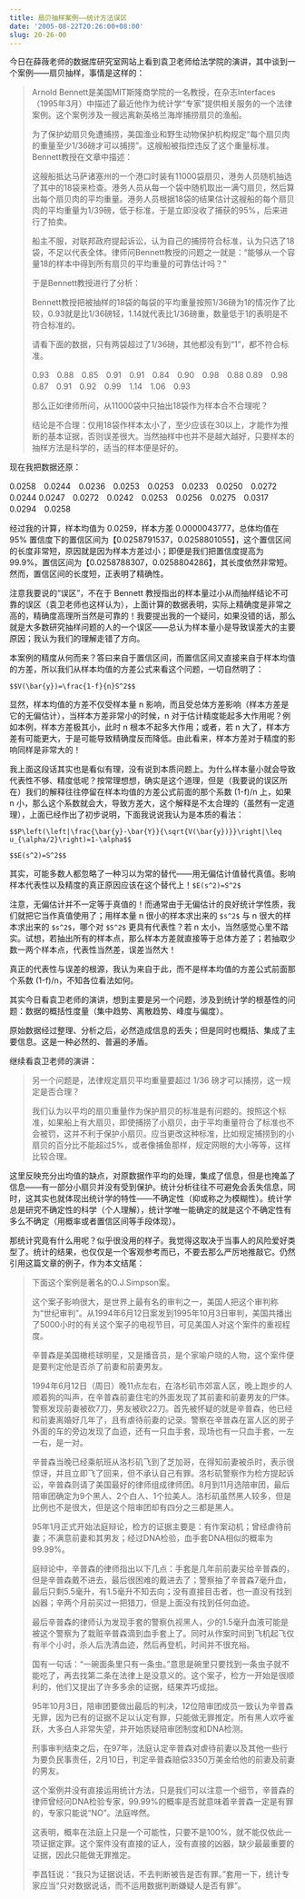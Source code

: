 ```yaml
---
title: 扇贝抽样案例——统计方法误区
date: '2005-08-22T20:26:00+08:00'
slug: 20-26-00
---
```


今日在薛薇老师的数据库研究室网站上看到袁卫老师给法学院的演讲，其中谈到一个案例——扇贝抽样，事情是这样的：

> Arnold Bennett是美国MIT斯隆商学院的一名教授，在杂志Interfaces（1995年3月）中描述了最近他作为统计学“专家”提供相关服务的一个法律案例。这个案例涉及一艘远离新英格兰海岸捕捞扇贝的渔船。
> 
> 为了保护幼扇贝免遭捕捞，美国渔业和野生动物保护机构规定“每个扇贝肉的重量至少1/36磅才可以捕捞”。这艘船被指控违反了这个重量标准。Bennett教授在文章中描述：
> 
> 这艘船抵达马萨诸塞州的一个港口时装有11000袋扇贝，港务人员随机抽选了其中的18袋来检查。港务人员从每一个袋中随机取出一满勺扇贝，然后算出每个扇贝肉的平均重量。港务人员根据18袋的结果估计这艘船的每个扇贝肉的平均重量为1/39磅，低于标准，于是立即没收了捕获的95%，后来进行了拍卖。
> 
> 
> 船主不服，对联邦政府提起诉讼，认为自己的捕捞符合标准，认为只选了18袋，不足以代表全体。律师问Bennett教授的问题之一就是：“能够从一个容量18的样本中得到所有扇贝的平均重量的可靠估计吗？”
> 
> 
> 于是Bennett教授进行了分析：
> 
> 
> Bennett教授把被抽样的18袋的每袋的平均重量按照1/36磅为1的情况作了比较，0.93就是比1/36磅轻，1.14就代表比1/36磅重，数量低于1的表明是不符合标准的。
> 
> 
> 请看下面的数据，只有两袋超过了1/36磅，其他都没有到“1”，都不符合标准。
> 
> 
> 0.93　0.88　0.85　0.91　0.91　0.84　0.90　0.98　0.88
> 0.89　0.98　0.87　0.91　0.92　0.99　1.14　1.06　0.93
> 
> 
> 那么正如律师所问，从11000袋中只抽出18袋作为样本合不合理呢？
> 
> 
> 结论是不合理：仅用18袋作样本太小了，至少应该在30以上，才能作为推断的基本证据，否则误差很大。当然抽样中也并不是越大越好，只要样本的抽样方法是科学的，适当的样本便是好的。

现在我把数据还原：

0.0258　0.0244　0.0236　0.0253　0.0253　0.0233　0.0250　0.0272　0.0244
0.0247　0.0272　0.0242　0.0253　0.0256　0.0275　0.0317　0.0294　0.0258

经过我的计算，样本均值为 0.0259，样本方差 0.0000043777，总体均值在 95% 置信度下的置信区间为【0.0258791537，0.0258801055】，这个置信区间的长度非常短，原因就是因为样本方差过小；即便是我们把置信度提高为 99.9%，置信区间为【0.0258788307，0.0258804286】，其长度依然非常短。然而，置信区间的长度短，正表明了精确性。

注意我要说的“误区”，不在于 Bennett 教授指出的样本量过小从而抽样结论不可靠的误区（袁卫老师也这样认为），上面计算的数据表明，实际上精确度是非常之高的，精确度高理所当然是可靠的！我要提出我的一个疑问，如果没错的话，那么就是大多数研究抽样问题的人的一个误区——总认为样本量小是导致误差大的主要原因；我认为我们的理解走错了方向。

本案例的精度从何而来？答曰来自于置信区间，而置信区间又直接来自于样本均值的方差，所以我们从样本均值的方差公式来看这个问题，一切自然明了：

`$$V(\bar{y})=\frac{1-f}{n}S^2$$`

显然，样本均值的方差不仅受样本量 n 影响，而且受总体方差影响（样本方差是它的无偏估计），当样本方差非常小的时候，n 对于估计精度能起多大作用呢？例如本例，样本方差极其小，此时 n 根本不起多大作用；或者，若 n 大了，样本方差有可能更大，于是可能导致精确度反而降低。由此看来，样本方差对于精度的影响同样是非常大的！

我上面这段话其实也是看似有理，没有说到本质问题上。为什么样本量小就会导致代表性不够、精度低呢？按常理想想，确实是这个道理，但是（我要说的误区所在）我们的解释往往停留在样本均值的方差公式前面的那个系数 (1-f)/n 上，如果 n 小，那么这个系数就会大，导致方差大，这个解释是不太合理的（虽然有一定道理），上面已经作出了初步说明，下面我说说我认为是本质的看法：

`$$P\left(\left|\frac{\bar{y}-\bar{Y}}{\sqrt{V(\bar{y})}}\right|\leq u_{\alpha/2}\right)=1-\alpha$$`

`$$E(s^2)=S^2$$`

其实，可能多数人都忽略了一种习以为常的替代——用无偏估计值替代真值。影响样本代表性以及精度的真正原因应该在这个替代上！`$E(s^2)=S^2$`

注意，无偏估计并不一定等于真值的！而通常由于无偏估计的良好统计学性质，我们就把它当作真值使用了；用样本量 n 很小的样本求出来的 `$s^2$` 与 n 很大的样本求出来的 `$s^2$`，哪个对 `$S^2$` 更具有代表性？若 n 太小，当然感觉心里不踏实。试想，若抽出所有的样本点，那么样本方差就直接等于总体方差了；若抽取少数一两个样本点，代表性当然差，误差当然大！

真正的代表性与误差的根源，我认为来自于此，而不是样本均值的方差公式前面那个系数 (1-f)/n，不知各位看法如何。

其实今日看袁卫老师的演讲，想到主要是另一个问题，涉及到统计学的根基性的问题：数据的概括性度量（集中趋势、离散趋势、峰度与偏度）。

原始数据经过整理、分析之后，必然造成信息的丢失；但是同时也概括、集成了主要信息。这是一种必然的、普遍的矛盾。

继续看袁卫老师的演讲：

> 另一个问题是，法律规定扇贝平均重量要超过 1/36 磅才可以捕捞，这一规定是否合理？
> 
> 我们认为以平均的扇贝重量作为保护扇贝的标准是有问题的。按照这个标准，如果船上有大扇贝，即使捕捞了小扇贝，由于平均重量符合了标准也不会被罚，这并不利于保护小扇贝。应当更改这种标准，比如规定捕捞到的小扇贝的百分比不能超过5%，或者像捕鱼那样，规定网眼的大小等等，这样比较合理。

这里反映充分出均值的缺点，对原数据作平均的处理，集成了信息，但是也掩盖了信息——有一部分小扇贝并没有受到保护。统计分析往往不可避免会丢失信息，同时，这其实也就体现出统计学的特性——不确定性（抑或称之为模糊性）。统计学总是研究不确定性的科学（个人理解），统计学唯一能确定的就是这个不确定性有多么不确定（用概率或者置信区间等手段体现）。

那统计究竟有什么用呢？似乎很没用的样子。我觉得这取决于当事人的风险爱好类型了。统计的结果，也仅仅是一个客观参考而已，不要去那么严厉地推敲它。仍然引用这篇文章的例子，作为本文结尾：

> 下面这个案例是著名的O.J.Simpson案。
> 
> 这个案子影响很大，是世界上最有名的审判之一，美国人把这个审判称为“世纪审判”。从1994年6月12日案发到1995年10月3日审判，美国共播出了5000小时的有关这个案子的电视节目，可见美国人对这个案件的重视程度。
> 
> 辛普森是美国橄榄球明星，又是播音员，是个家喻户晓的人物，这个案件便是要判定他是否杀了前妻和前妻男友。
> 
> 1994年6月12日（周日）晚11点左右，在洛杉矶市郊富人区，晚上跑步的人顺着狗的叫声，在辛普森前妻住宅的外面发现了其前妻和前妻男友的尸体。警察发现前妻被砍7刀，男友被砍22刀。首先被怀疑的就是辛普森，他已经和前妻离婚好几年了，且有虐待前妻的记录。警察在辛普森在富人区的房子外面的车的旁边发现了血迹，还有一只血手套，现场也有一只血手套，一左一右，是一对。
> 
> 辛普森当晚已经乘航班从洛杉矶飞到了芝加哥，在得知前妻被杀时，表示很惊讶，并且立即飞了回来，但不承认自己有罪。洛杉矶警察作为检方提起诉讼，辛普森则请了美国最好的律师组成律师团。8月到11月选陪审团，最后陪审团确定为9个黑人、2个白人、1个拉美人。洛杉矶虽然黑人较多，但是比例也不是很大，但是这个陪审团却有四分之三都是黑人。
> 
> 95年1月正式开始法庭辩论，检方的证据主要是：有作案动机；曾经虐待前妻；不满意前妻和其男友；经过DNA检验，血手套DNA相似的概率为99.99%。
> 
> 庭辩论中，辛普森的律师指出以下几点：手套是几年前前妻买给辛普森的，但是辛普森戴不进去，最后很困难的戴进去了；警察抽了辛普森7毫升血，最后只剩5.5毫升，有1.5毫升不知去向；没有直接目击者，也一直没有找到凶器；辛两个月前买过一把猎刀，但是上面没有找到任何血迹。
> 
> 最后辛普森的律师认为发现手套的警察仇视黑人，少的1.5毫升血液可能是被这个警察为了栽赃辛普森滴到血手套上了。同时从作案时间到飞机起飞仅有半个小时，杀人后洗清血迹，然后再登机，时间并不很充裕。
> 
> 国有一句话：“一碗面条里只有一条虫。”意思是碗里只要找到一条虫子就不能吃了，再去找第二条在法律上是没意义的。这个案子，检方一开始是很顺利的，他们又提出了许多多余的证据，结果弄巧成拙。
> 
> 95年10月3日，陪审团要做出最后的判决，12位陪审团成员一致认为辛普森无罪，因为已有的证据不足以认定有罪，只能做无罪推定。所有黑人欢呼雀跃，大多白人非常失望，并开始质疑陪审团制度和DNA检测。
> 
> 刑事审判结束之后，在97年，法庭认定辛普森对虐待前妻以及其他一些行为要负民事责任，2月10日，判定辛普森赔偿3350万美金给他的前妻及前妻的男友。
> 
> 这个案例并没有直接运用统计方法，只是我们可以注意一个细节，辛普森的律师曾经问DNA检验专家，99.99%的概率是否就意味着辛普森一定是有罪的，专家只能说“NO”。法庭哗然。
> 
> 这表明，概率在法庭上只是一个可能性，只要不是100%，就不能仅依此一项证据定罪。这个案件没有直接的证人，没有直接的凶器，缺少最最重要的证据，因此只能做无罪推定。
> 
> 李昌钰说：“我只为证据说话，不去判断被告是否有罪。”套用一下，统计专家应当“只对数据说话，而不运用数据判断嫌疑人是否有罪”。
